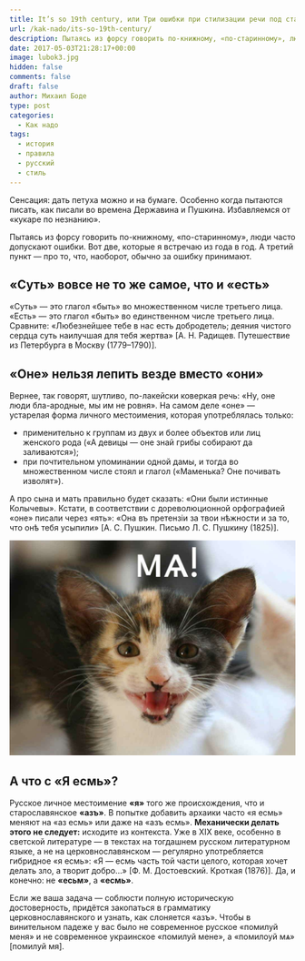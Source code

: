 ```yaml
---
title: It’s so 19th century, или Три ошибки при стилизации речи под старину
url: /kak-nado/its-so-19th-century/
description: Пытаясь из форсу говорить по-книжному, «по-старинному», люди часто допускают ошибки. Вот две, которые я встречаю из года в год. А третий пункт — про то, что, наоборот, обычно за ошибку принимают.
date: 2017-05-03T21:28:17+00:00
image: lubok3.jpg
hidden: false
comments: false
draft: false
author: Михаил Боде
type: post
categories:
  - Как надо
tags:
  - история
  - правила
  - русский
  - стиль
---
```

Сенсация: дать петуха можно и на бумаге. Особенно когда пытаются писать, как писали во времена Державина и Пушкина. Избавляемся от «кукаре по незнанию».

Пытаясь из форсу говорить по-книжному, «по-старинному», люди часто допускают ошибки. Вот две, которые я встречаю из года в год. А третий пункт — про то, что, наоборот, обычно за ошибку принимают.

## «Суть» вовсе не то же самое, что и «есть»

«Суть» — это глагол «быть» во множественном числе третьего лица. «Есть» — это глагол «быть» во единственном числе третьего лица. Сравните: «Любезнейшее тебе в нас есть добродетель; деяния чистого сердца суть наилучшая для тебя жертва» [А. Н. Радищев. Путешествие из Петербурга в Москву (1779–1790)].

## «Оне» нельзя лепить везде вместо «они»

Вернее, так говорят, шутливо, по-лакейски коверкая речь: «Ну, оне люди бла-ародные, мы им не ровня». На самом деле «оне» — устарелая форма личного местоимения, которая употреблялась только:
- применительно к группам из двух и более объектов или лиц женского рода («А девицы — оне знай грибы собирают да заливаются»);
- при почтительном упоминании одной дамы, и тогда во множественном числе стоял и глагол («Маменька? Оне почивать изволят»).

А про сына и мать правильно будет сказать: «Они были истинные Колычевы». Кстати, в соответствии с дореволюционной орфографией «оне» писали через «ять»: «Она въ претензіи за твои нѣжности и за то, что онѣ тебя усыпили» [А. С. Пушкин. Письмо Л. С. Пушкину (1825)].

![Котёнок знает, как будет «азъ» в винительном падеже](mya.jpg)

## А что с «Я есмь»?

Русское личное местоимение **«я»** того же происхождения, что и старославянское **«азъ»**. В попытке добавить архаики часто «я есмь» меняют на «аз есмь» или даже на «азъ есмь». **Механически делать этого не следует:** исходите из контекста. Уже в XIX веке, особенно в светской литературе — в текстах на тогдашнем русском литературном языке, а не на церковнославянском — регулярно употребляется гибридное «я есмь»: «Я — есмь часть той части целого, которая хочет делать зло, а творит добро…» [Ф. М. Достоевский. Кроткая (1876)]. Да, и конечно: не **«есьм»**, а **«есмь»**.

Если же ваша задача — соблюсти полную историческую достоверность, придётся закопаться в грамматику церковнославянского и узнать, как слоняется «азъ». Чтобы в винительном падеже у вас было не современное русское «помилуй меня» и не современное украинское «помилуй мене», а «помилѹй мѧ» [помилуй мя].